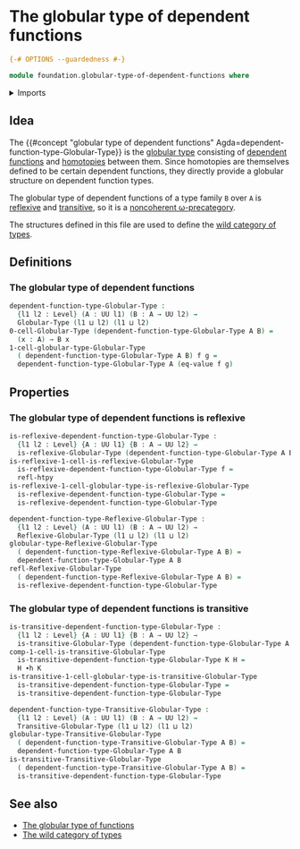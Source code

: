 # The globular type of dependent functions

```agda
{-# OPTIONS --guardedness #-}

module foundation.globular-type-of-dependent-functions where
```

<details><summary>Imports</summary>

```agda
open import foundation.universe-levels

open import foundation-core.homotopies

open import globular-types.globular-types
open import globular-types.reflexive-globular-types
open import globular-types.transitive-globular-types
```

</details>

## Idea

The
{{#concept "globular type of dependent functions" Agda=dependent-function-type-Globular-Type}}
is the [globular type](globular-types.globular-types.md) consisting of
[dependent functions](foundation.dependent-function-types.md) and
[homotopies](foundation-core.homotopies.md) between them. Since homotopies are
themselves defined to be certain dependent functions, they directly provide a
globular structure on dependent function types.

The globular type of dependent functions of a type family `B` over `A` is
[reflexive](globular-types.reflexive-globular-types.md) and
[transitive](globular-types.transitive-globular-types.md), so it is a
[noncoherent ω-precategory](wild-category-theory.noncoherent-omega-precategories.md).

The structures defined in this file are used to define the
[wild category of types](foundation.wild-category-of-types.md).

## Definitions

### The globular type of dependent functions

```agda
dependent-function-type-Globular-Type :
  {l1 l2 : Level} (A : UU l1) (B : A → UU l2) →
  Globular-Type (l1 ⊔ l2) (l1 ⊔ l2)
0-cell-Globular-Type (dependent-function-type-Globular-Type A B) =
  (x : A) → B x
1-cell-globular-type-Globular-Type
  ( dependent-function-type-Globular-Type A B) f g =
  dependent-function-type-Globular-Type A (eq-value f g)
```

## Properties

### The globular type of dependent functions is reflexive

```agda
is-reflexive-dependent-function-type-Globular-Type :
  {l1 l2 : Level} {A : UU l1} {B : A → UU l2} →
  is-reflexive-Globular-Type (dependent-function-type-Globular-Type A B)
is-reflexive-1-cell-is-reflexive-Globular-Type
  is-reflexive-dependent-function-type-Globular-Type f =
  refl-htpy
is-reflexive-1-cell-globular-type-is-reflexive-Globular-Type
  is-reflexive-dependent-function-type-Globular-Type =
  is-reflexive-dependent-function-type-Globular-Type

dependent-function-type-Reflexive-Globular-Type :
  {l1 l2 : Level} (A : UU l1) (B : A → UU l2) →
  Reflexive-Globular-Type (l1 ⊔ l2) (l1 ⊔ l2)
globular-type-Reflexive-Globular-Type
  ( dependent-function-type-Reflexive-Globular-Type A B) =
  dependent-function-type-Globular-Type A B
refl-Reflexive-Globular-Type
  ( dependent-function-type-Reflexive-Globular-Type A B) =
  is-reflexive-dependent-function-type-Globular-Type
```

### The globular type of dependent functions is transitive

```agda
is-transitive-dependent-function-type-Globular-Type :
  {l1 l2 : Level} {A : UU l1} {B : A → UU l2} →
  is-transitive-Globular-Type (dependent-function-type-Globular-Type A B)
comp-1-cell-is-transitive-Globular-Type
  is-transitive-dependent-function-type-Globular-Type K H =
  H ∙h K
is-transitive-1-cell-globular-type-is-transitive-Globular-Type
  is-transitive-dependent-function-type-Globular-Type =
  is-transitive-dependent-function-type-Globular-Type

dependent-function-type-Transitive-Globular-Type :
  {l1 l2 : Level} (A : UU l1) (B : A → UU l2) →
  Transitive-Globular-Type (l1 ⊔ l2) (l1 ⊔ l2)
globular-type-Transitive-Globular-Type
  ( dependent-function-type-Transitive-Globular-Type A B) =
  dependent-function-type-Globular-Type A B
is-transitive-Transitive-Globular-Type
  ( dependent-function-type-Transitive-Globular-Type A B) =
  is-transitive-dependent-function-type-Globular-Type
```

## See also

- [The globular type of functions](foundation.globular-type-of-functions.md)
- [The wild category of types](foundation.wild-category-of-types.md)
